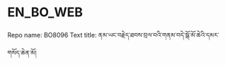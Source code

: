 # EN_BO_WEB
Repo name: BO8096
Text title: ནམ་ཡང་བརྗེད་ཐབས་བྲལ་བའི་གནམ་བདེ་སྒོ་མོ་ཆེའི་དམར་གསོད་ཆེན་མོ།